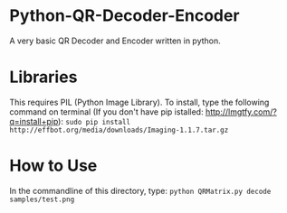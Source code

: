 # Python-QR-Decoder-Encoder
A very basic QR Decoder and Encoder written in python. 

# Libraries
This requires PIL (Python Image Library). To install, type the following command on terminal (If you don't have pip istalled: http://lmgtfy.com/?q=install+pip):
```sudo pip install http://effbot.org/media/downloads/Imaging-1.1.7.tar.gz```

# How to Use
In the commandline of this directory, type: ```python QRMatrix.py decode samples/test.png```
